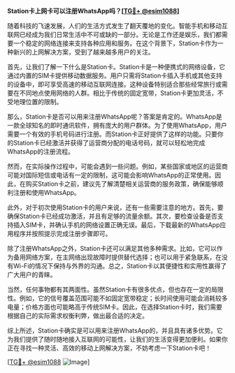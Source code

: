 **Station卡上网卡可以注册WhatsApp吗？[[TG💪+ @esim1088](https://t.me/s/esim1088)]**

随着科技的飞速发展，人们的生活方式发生了翻天覆地的变化。智能手机和移动互联网已经成为我们日常生活中不可或缺的一部分。无论是工作还是娱乐，我们都需要一个稳定的网络连接来支持各种应用和服务。在这个背景下，Station卡作为一种新兴的上网解决方案，受到了越来越多用户的关注。

首先，让我们了解一下什么是Station卡。Station卡是一种便携式的网络设备，它通过内置的SIM卡提供移动数据服务。用户只需将Station卡插入手机或其他支持的设备中，即可享受高速的移动互联网连接。这种设备特别适合那些经常旅行或需要在不同地点使用网络的人群。相比于传统的固定宽带，Station卡更加灵活，不受地理位置的限制。

那么，Station卡是否可以用来注册WhatsApp呢？答案是肯定的。WhatsApp是一款全球知名的即时通讯软件，拥有庞大的用户群体。为了使用WhatsApp，用户需要一个有效的手机号码进行注册。而Station卡正好提供了这样的功能。只要你的Station卡已经激活并获得了运营商分配的电话号码，就可以轻松地完成WhatsApp的注册流程。

然而，在实际操作过程中，可能会遇到一些问题。例如，某些国家或地区的运营商可能对国际短信或电话有一定的限制，这可能会影响WhatsApp的正常使用。因此，在购买Station卡之前，建议先了解清楚相关运营商的服务政策，确保能够顺利注册和使用WhatsApp。

此外，对于初次使用Station卡的用户来说，还有一些需要注意的地方。首先，要确保Station卡已经成功激活，并且有足够的流量余额。其次，要检查设备是否支持插入SIM卡，并确认手机的网络设置正确无误。最后，下载最新的WhatsApp应用程序并按照提示完成注册步骤即可。

除了注册WhatsApp之外，Station卡还可以满足其他多种需求。比如，它可以作为备用网络方案，在主网络出现故障时提供替代选择；也可以用于紧急联系，在没有Wi-Fi的情况下保持与外界的沟通。总之，Station卡以其便捷性和实用性赢得了广大用户的青睐。

当然，任何事物都有其两面性。虽然Station卡有很多优点，但也存在一定的局限性。例如，它的信号覆盖范围可能不如固定宽带稳定；长时间使用可能会消耗较多电量；价格方面也可能略高于传统SIM卡。因此，在选择Station卡时，我们需要根据自己的实际需求权衡利弊，做出最合适的决定。

综上所述，Station卡确实是可以用来注册WhatsApp的，并且具有诸多优势。它为我们提供了随时随地接入互联网的可能性，让我们的生活变得更加便利。如果你正在寻找一种灵活、高效的移动上网解决方案，不妨考虑一下Station卡吧！

[[TG💪+ @esim1088](https://t.me/s/esim1088) ![Image](https://i.postimg.cc/4NQfJmqS/Snipaste-2025-05-13-00-14-12.png)]